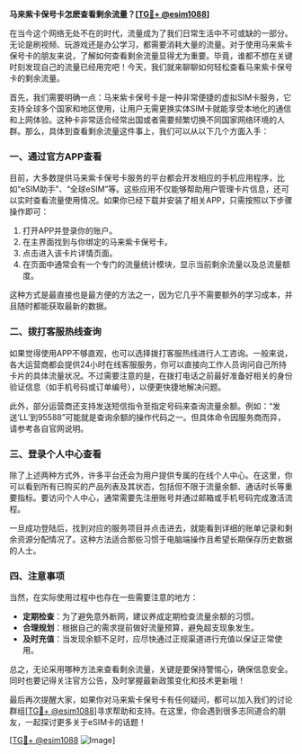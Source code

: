 **马来紫卡保号卡怎麽查看剩余流量？[[TG💪+ @esim1088](https://t.me/s/esim1088)]**

在当今这个网络无处不在的时代，流量成为了我们日常生活中不可或缺的一部分。无论是刷视频、玩游戏还是办公学习，都需要消耗大量的流量。对于使用马来紫卡保号卡的朋友来说，了解如何查看剩余流量显得尤为重要。毕竟，谁都不想在关键时刻发现自己的流量已经用完吧！今天，我们就来聊聊如何轻松查看马来紫卡保号卡的剩余流量。

首先，我们需要明确一点：马来紫卡保号卡是一种非常便捷的虚拟SIM卡服务，它支持全球多个国家和地区使用，让用户无需更换实体SIM卡就能享受本地化的通信和上网体验。这种卡非常适合经常出国或者需要频繁切换不同国家网络环境的人群。那么，具体到查看剩余流量这件事上，我们可以从以下几个方面入手：

### 一、通过官方APP查看

目前，大多数提供马来紫卡保号卡服务的平台都会开发相应的手机应用程序，比如“eSIM助手”、“全球eSIM”等。这些应用不仅能够帮助用户管理卡片信息，还可以实时查看流量使用情况。如果你已经下载并安装了相关APP，只需按照以下步骤操作即可：

1. 打开APP并登录你的账户。
2. 在主界面找到与你绑定的马来紫卡保号卡。
3. 点击进入该卡片详情页面。
4. 在页面中通常会有一个专门的流量统计模块，显示当前剩余流量以及总流量额度。

这种方式是最直接也是最方便的方法之一，因为它几乎不需要额外的学习成本，并且随时都能获取最新的数据。

### 二、拨打客服热线查询

如果觉得使用APP不够直观，也可以选择拨打客服热线进行人工咨询。一般来说，各大运营商都会提供24小时在线客服服务，你可以直接向工作人员询问自己所持卡片的具体流量状况。不过需要注意的是，在拨打电话之前最好准备好相关的身份验证信息（如手机号码或订单编号），以便更快捷地解决问题。

此外，部分运营商还支持发送短信指令至指定号码来查询流量余额。例如：“发送‘LL’到95588”可能就是查询余额的操作代码之一。但具体命令因服务商而异，请参考各自官网说明。

### 三、登录个人中心查看

除了上述两种方式外，许多平台还会为用户提供专属的在线个人中心。在这里，你可以看到所有已购买的产品列表及其状态，包括但不限于流量余额、通话时长等重要指标。要访问个人中心，通常需要先注册账号并通过邮箱或手机号码完成激活流程。

一旦成功登陆后，找到对应的服务项目并点击进去，就能看到详细的账单记录和剩余资源分配情况了。这种方法适合那些习惯于电脑端操作且希望长期保存历史数据的人士。

### 四、注意事项

当然，在实际使用过程中也存在一些需要注意的地方：

- **定期检查**：为了避免意外断网，建议养成定期检查流量余额的习惯。
- **合理规划**：根据自己的需求提前做好流量预算，避免超支现象发生。
- **及时充值**：当发现余额不足时，应尽快通过正规渠道进行充值以保证正常使用。

总之，无论采用哪种方法来查看剩余流量，关键是要保持警惕心，确保信息安全。同时也要记得关注官方公告，及时掌握最新政策变化和技术更新哦！

最后再次提醒大家，如果你对马来紫卡保号卡有任何疑问，都可以加入我们的讨论群组[[TG💪+ @esim1088](https://t.me/s/esim1088)]寻求帮助和支持。在这里，你会遇到很多志同道合的朋友，一起探讨更多关于eSIM卡的话题！

[[TG💪+ @esim1088](https://t.me/s/esim1088) ![Image](https://i.postimg.cc/4NQfJmqS/Snipaste-2025-05-13-00-14-12.png)]